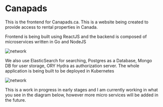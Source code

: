 # Canapads
This is the frontend for Canapads.ca.  This is a website being created to provide access to rental properties in Canada. 

Frontend is being built using ReactJS and the backend is composed of microservices written in Go and NodeJS

![network](https://gofullstack.dev/images/canapads/canapads_view.jpg)

We also use ElasticSearch for searching, Postgres as a Database, Mongo DB for user storage, ORY Hydra as authorization server. The whole application is being built to be deployed in Kubernetes 

![network](https://gofullstack.dev/images/canapads/canapads2.png)

This is a work in progress in early stages and I am currently working in what you see in the diagram below, however more micro services will be added in the future.